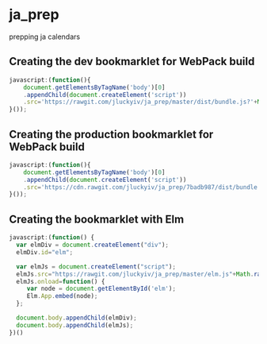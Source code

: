 # ja_prep
prepping ja calendars

## Creating the dev bookmarklet for WebPack build
```javascript
javascript:(function(){
    document.getElementsByTagName('body')[0]
    .appendChild(document.createElement('script'))
    .src='https://rawgit.com/jluckyiv/ja_prep/master/dist/bundle.js?'+Math.random();
}());
```

## Creating the production bookmarklet for WebPack build
```javascript
javascript:(function(){
    document.getElementsByTagName('body')[0]
    .appendChild(document.createElement('script'))
    .src='https://cdn.rawgit.com/jluckyiv/ja_prep/7badb987/dist/bundle.js?'+Math.random();
}());
```

## Creating the bookmarklet with Elm

```javascript
javascript:(function() {
  var elmDiv = document.createElement("div");
  elmDiv.id="elm";

  var elmJs = document.createElement("script");
  elmJs.src="https://rawgit.com/jluckyiv/ja_prep/master/elm.js"+Math.random();
  elmJs.onload=function() {
     var node = document.getElementById('elm');
     Elm.App.embed(node);
  };

  document.body.appendChild(elmDiv);
  document.body.appendChild(elmJs);
})()
```
